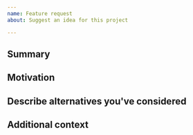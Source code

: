 ```yaml
---
name: Feature request
about: Suggest an idea for this project

---
```


<!--

Have you read our Code of Conduct? By filing an Issue, you are expected to comply with it, including treating everyone with respect: https://github.com/mylanconnolly/yahl7/blob/main/CODE_OF_CONDUCT.md

-->

## Summary

<!-- One paragraph explanation of the feature. -->

## Motivation

<!-- Why are we doing this? What use cases does it support? What is the expected outcome? -->

## Describe alternatives you've considered

<!-- A clear and concise description of the alternative solutions you've considered. Be sure to explain why the existing functionality isn't suitable for this feature. -->

## Additional context

<!-- Add any other context or information about the feature request here. -->
